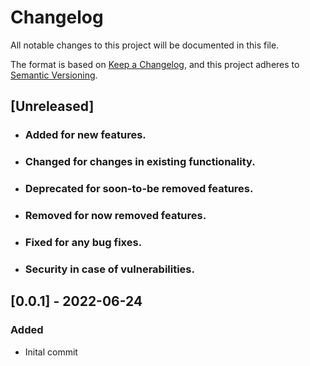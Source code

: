 # Changelog
All notable changes to this project will be documented in this file.

The format is based on [Keep a Changelog](https://keepachangelog.com/en/1.0.0/),
and this project adheres to [Semantic Versioning](https://semver.org/spec/v2.0.0.html).

## [Unreleased]
-  ### Added for new features.
-  ### Changed for changes in existing functionality.
-  ### Deprecated for soon-to-be removed features.
-  ### Removed for now removed features.
-  ### Fixed for any bug fixes.
-  ### Security in case of vulnerabilities.

## [0.0.1] - 2022-06-24
### Added
- Inital commit